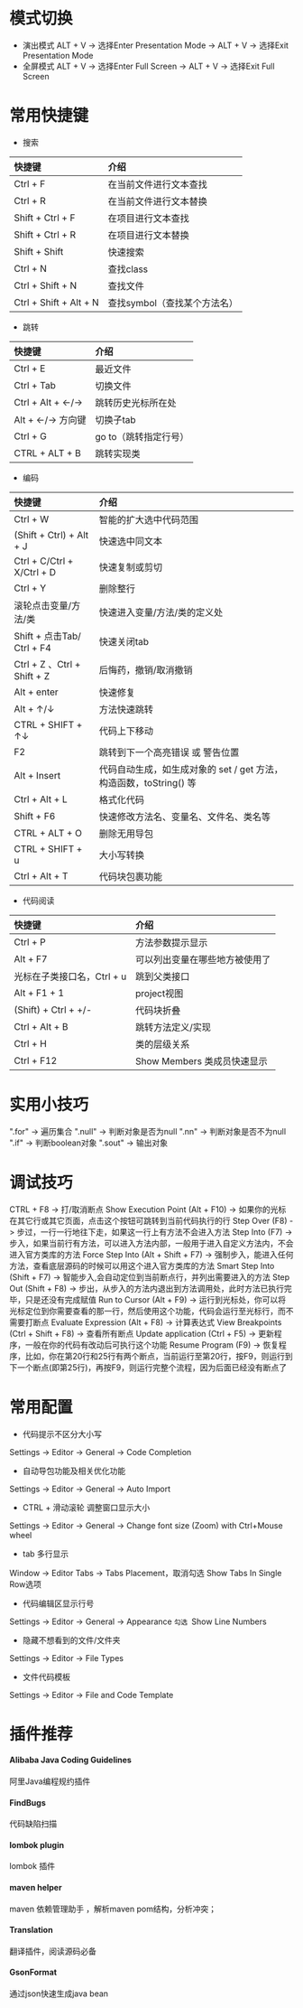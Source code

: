 # 模式切换

* 演出模式
  ALT + V -> 选择Enter Presentation Mode -> ALT + V -> 选择Exit Presentation Mode
* 全屏模式
  ALT + V -> 选择Enter Full Screen -> ALT + V -> 选择Exit Full Screen

# 常用快捷键

* 搜索

| 快捷键                 | 介绍                         |
| :--------------------- | :--------------------------- |
| Ctrl + F               | 在当前文件进行文本查找       |
| Ctrl + R               | 在当前文件进行文本替换       |
| Shift + Ctrl + F       | 在项目进行文本查找           |
| Shift + Ctrl + R       | 在项目进行文本替换           |
| Shift + Shift          | 快速搜索                     |
| Ctrl + N               | 查找class                    |
| Ctrl + Shift + N       | 查找文件                     |
| Ctrl + Shift + Alt + N | 查找symbol（查找某个方法名） |

* 跳转

| 快捷键           | 介绍                  |
| :--------------- | :-------------------- |
| Ctrl + E         | 最近文件              |
| Ctrl + Tab       | 切换文件              |
| Ctrl + Alt + ←/→ | 跳转历史光标所在处    |
| Alt + ←/→ 方向键 | 切换子tab             |
| Ctrl + G         | go to（跳转指定行号） |
| CTRL + ALT + B   | 跳转实现类            |

* 编码

| 快捷键                      | 介绍                                                         |
| :-------------------------- | :----------------------------------------------------------- |
| Ctrl + W                    | 智能的扩大选中代码范围                                       |
| (Shift + Ctrl) + Alt + J    | 快速选中同文本                                               |
| Ctrl + C/Ctrl + X/Ctrl + D  | 快速复制或剪切                                               |
| Ctrl + Y                    | 删除整行                                                     |
| 滚轮点击变量/方法/类        | 快速进入变量/方法/类的定义处                                 |
| Shift + 点击Tab/ Ctrl + F4  | 快速关闭tab                                                  |
| Ctrl + Z 、Ctrl + Shift + Z | 后悔药，撤销/取消撤销                                        |
| Alt + enter                 | 快速修复                                                     |
| Alt + ↑/↓                   | 方法快速跳转                                                 |
| CTRL + SHIFT + ↑↓           | 代码上下移动                                                 |
| F2                          | 跳转到下一个高亮错误 或 警告位置                             |
| Alt + Insert                | 代码自动生成，如生成对象的 set / get 方法，构造函数，toString() 等 |
| Ctrl + Alt + L              | 格式化代码                                                   |
| Shift + F6                  | 快速修改方法名、变量名、文件名、类名等                       |
| CTRL + ALT + O              | 删除无用导包                                                 |
| CTRL + SHIFT + u            | 大小写转换                                                   |
| Ctrl + Alt + T              | 代码块包裹功能                                               |

* 代码阅读

| 快捷键                     | 介绍                           |
| :------------------------- | :----------------------------- |
| Ctrl + P                   | 方法参数提示显示               |
| Alt + F7                   | 可以列出变量在哪些地方被使用了 |
| 光标在子类接口名，Ctrl + u | 跳到父类接口                   |
| Alt + F1 + 1               | project视图                    |
| (Shift) + Ctrl + +/-       | 代码块折叠                     |
| Ctrl + Alt + B             | 跳转方法定义/实现              |
| Ctrl + H                   | 类的层级关系                   |
| Ctrl + F12                 | Show Members 类成员快速显示    |

# 实用小技巧

".for" -> 遍历集合
".null" -> 判断对象是否为null
".nn" -> 判断对象是否不为null
".if" -> 判断boolean对象
".sout" -> 输出对象

# 调试技巧

CTRL + F8 -> 打/取消断点
Show Execution Point (Alt + F10) -> 如果你的光标在其它行或其它页面，点击这个按钮可跳转到当前代码执行的行
Step Over (F8) -> 步过，一行一行地往下走，如果这一行上有方法不会进入方法
Step Into (F7) -> 步入，如果当前行有方法，可以进入方法内部，一般用于进入自定义方法内，不会进入官方类库的方法
Force Step Into (Alt + Shift + F7) -> 强制步入，能进入任何方法，查看底层源码的时候可以用这个进入官方类库的方法
Smart Step Into (Shift + F7) -> 智能步入,会自动定位到当前断点行，并列出需要进入的方法
Step Out (Shift + F8) -> 步出，从步入的方法内退出到方法调用处，此时方法已执行完毕，只是还没有完成赋值
Run to Cursor (Alt + F9) -> 运行到光标处，你可以将光标定位到你需要查看的那一行，然后使用这个功能，代码会运行至光标行，而不需要打断点
Evaluate Expression (Alt + F8) -> 计算表达式
View Breakpoints (Ctrl + Shift + F8) -> 查看所有断点
Update application (Ctrl + F5) -> 更新程序，一般在你的代码有改动后可执行这个功能
Resume Program (F9) -> 恢复程序，比如，你在第20行和25行有两个断点，当前运行至第20行，按F9，则运行到下一个断点(即第25行)，再按F9，则运行完整个流程，因为后面已经没有断点了

# 常用配置

* 代码提示不区分大小写

 Settings -> Editor -> General -> Code Completion 

* 自动导包功能及相关优化功能

 Settings -> Editor -> General -> Auto Import 

* CTRL + 滑动滚轮 调整窗口显示大小

 Settings -> Editor -> General -> Change font size (Zoom) with Ctrl+Mouse wheel 

* tab 多行显示

 Window -> Editor Tabs -> Tabs Placement，取消勾选 Show Tabs In Single Row选项 

* 代码编辑区显示行号

 Settings -> Editor -> General -> Appearance `勾选 `Show Line Numbers 

* 隐藏不想看到的文件/文件夹

Settings -> Editor -> File Types

* 文件代码模板

 Settings -> Editor -> File and Code Template 

# 插件推荐

#### Alibaba Java Coding Guidelines

阿里Java编程规约插件

#### FindBugs

代码缺陷扫描

#### lombok plugin

lombok 插件

#### maven helper

maven 依赖管理助手 ，解析maven pom结构，分析冲突；

#### Translation

翻译插件，阅读源码必备

#### GsonFormat

通过json快速生成java bean

